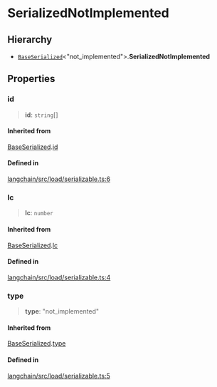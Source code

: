 SerializedNotImplemented
========================

Hierarchy[](#hierarchy "Direct link to Hierarchy")
---------------------------------------------------

*   [`BaseSerialized`](/docs/api/load_serializable/interfaces/BaseSerialized)<"not\_implemented"\>.**SerializedNotImplemented**

Properties[](#properties "Direct link to Properties")
------------------------------------------------------

### id[](#id "Direct link to id")

> **id**: `string`\[\]

#### Inherited from[](#inherited-from "Direct link to Inherited from")

[BaseSerialized](/docs/api/load_serializable/interfaces/BaseSerialized).[id](/docs/api/load_serializable/interfaces/BaseSerialized#id)

#### Defined in[](#defined-in "Direct link to Defined in")

[langchain/src/load/serializable.ts:6](https://github.com/hwchase17/langchainjs/blob/1c1274d/langchain/src/load/serializable.ts#L6)

### lc[](#lc "Direct link to lc")

> **lc**: `number`

#### Inherited from[](#inherited-from-1 "Direct link to Inherited from")

[BaseSerialized](/docs/api/load_serializable/interfaces/BaseSerialized).[lc](/docs/api/load_serializable/interfaces/BaseSerialized#lc)

#### Defined in[](#defined-in-1 "Direct link to Defined in")

[langchain/src/load/serializable.ts:4](https://github.com/hwchase17/langchainjs/blob/1c1274d/langchain/src/load/serializable.ts#L4)

### type[](#type "Direct link to type")

> **type**: "not\_implemented"

#### Inherited from[](#inherited-from-2 "Direct link to Inherited from")

[BaseSerialized](/docs/api/load_serializable/interfaces/BaseSerialized).[type](/docs/api/load_serializable/interfaces/BaseSerialized#type)

#### Defined in[](#defined-in-2 "Direct link to Defined in")

[langchain/src/load/serializable.ts:5](https://github.com/hwchase17/langchainjs/blob/1c1274d/langchain/src/load/serializable.ts#L5)